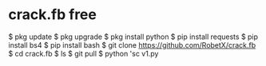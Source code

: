 # crack.fb free
$ pkg update
$ pkg upgrade
$ pkg install python
$ pip install requests
$ pip install bs4
$ pip install bash
$ git clone https://github.com/RobetX/crack.fb
$ cd crack.fb
$ ls
$ git pull
$ python 'sc v1.py

